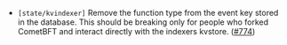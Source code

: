 - `[state/kvindexer]` Remove the function type from the event key stored in the database. This should be breaking only 
for people who forked CometBFT and interact directly with the indexers kvstore.
  ([\#774](https://github.com/cometbft/cometbft/pull/774))